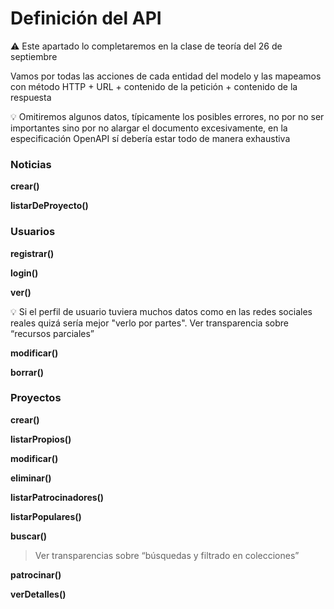 # Definición del API

<aside>
  ⚠️ Este apartado lo completaremos en la clase de teoría del 26 de septiembre
</aside>

Vamos por todas las acciones de cada entidad del modelo y las mapeamos con método HTTP + URL + contenido de la petición + contenido de la respuesta

<aside>
💡 Omitiremos algunos datos, típicamente los posibles errores, no por no ser importantes sino por no alargar el documento excesivamente, en la especificación OpenAPI sí debería estar todo de manera exhaustiva
</aside>

### Noticias

**crear()**


**listarDeProyecto()**



### Usuarios

**registrar()**


**login()**



**ver()**

<aside>
💡 Si el perfil de usuario tuviera muchos datos como en las redes sociales reales quizá sería mejor "verlo por partes". Ver transparencia sobre “recursos parciales”
</aside> 


**modificar()**


**borrar()**


### Proyectos

**crear()**


**listarPropios()**


**modificar()**


**eliminar()**


**listarPatrocinadores()**


**listarPopulares()**



**buscar()**

> Ver transparencias sobre “búsquedas y filtrado en colecciones”

**patrocinar()**


**verDetalles()**

